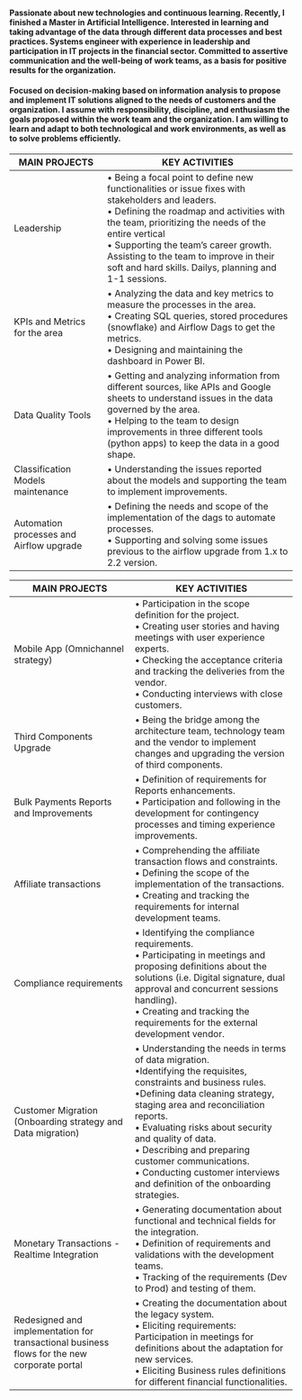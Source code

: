
#### Passionate about new technologies and continuous learning. Recently, I finished a Master in Artificial Intelligence. Interested in learning and taking advantage of the data through different data processes and best practices. Systems engineer with experience in leadership and participation in IT projects in the financial sector. Committed to assertive communication and the well-being of work teams, as a basis for positive results for the organization.

#### Focused on decision-making based on information analysis to propose and implement IT solutions aligned to the needs of customers and the organization. I assume with responsibility, discipline, and enthusiasm the goals proposed within the work team and the organization. I am willing to learn and adapt to both technological and work environments, as well as to solve problems efficiently.


| MAIN PROJECTS                            	| KEY ACTIVITIES                                                                                                                                                                                                                                                                                                                    	|
|------------------------------------------	|-----------------------------------------------------------------------------------------------------------------------------------------------------------------------------------------------------------------------------------------------------------------------------------------------------------------------------------	|
| Leadership                               	| •  Being  a focal point to define new functionalities or issue fixes with stakeholders   and leaders.     <br>•  Defining the roadmap and activities with the team,   prioritizing the needs of the entire vertical<br>•  Supporting the team’s career growth. Assisting to   the team to improve in their soft and hard skills. Dailys, planning and 1-1 sessions. 	|
| KPIs and   Metrics for the area          	| •  Analyzing   the data and key metrics to measure the processes in the area.<br>•  Creating SQL queries, stored procedures   (snowflake) and Airflow Dags to get the metrics.<br>•  Designing and maintaining the dashboard in Power   BI.                                                                                       	|
| Data   Quality Tools                     	| •  Getting   and analyzing information from different sources, like APIs and Google sheets   to understand issues in the data governed by the area.<br>•  Helping to the team to design improvements in three   different tools (python apps) to keep the data in a good shape.                                                   	|
| Classification   Models maintenance      	| •  Understanding the issues reported about the models and supporting the team to implement   improvements.                                                                                                                                                                                                                      	|
| Automation processes and Airflow upgrade 	| •  Defining   the needs and scope of the implementation of the dags to automate processes.<br>•  Supporting and solving some issues previous to the   airflow upgrade from 1.x to 2.2 version.                                                                                                                                    	|



|     MAIN   PROJECTS                                                                                    	|     KEY   ACTIVITIES                                                                                                                                                                                                                                                                                                                                                                                                        	|
|--------------------------------------------------------------------------------------------------------	|-----------------------------------------------------------------------------------------------------------------------------------------------------------------------------------------------------------------------------------------------------------------------------------------------------------------------------------------------------------------------------------------------------------------------------	|
|     Mobile   App (Omnichannel strategy)                                                                	|     • Participation in the scope   definition for the project.     <br>• Creating user stories and having   meetings with user experience experts.     <br>• Checking the acceptance criteria   and tracking the deliveries from the vendor.     <br>• Conducting interviews with close customers.                                                                                                                                        	|
|     Third   Components Upgrade                                                                         	|     • Being   the bridge among the architecture team, technology team and the vendor to   implement changes and upgrading the version of third components.                                                                                                                                                                                                                                                                   	|
|     Bulk   Payments Reports and Improvements                                                           	|     • Definition   of requirements for Reports enhancements.     <br>• Participation and following in   the development for contingency processes and timing experience improvements.                                                                                                                                                                                                                                             	|
|     Affiliate   transactions                                                                           	|     • Comprehending   the affiliate transaction flows and constraints.     <br>• Defining   the scope of the implementation of the transactions.     • Creating   and tracking the requirements for internal development teams.                                                                                                                                                                                                    	|
|     Compliance   requirements                                                                          	|     • Identifying the compliance   requirements.       <br>• Participating in meetings and   proposing definitions about the solutions          (i.e.   Digital signature, dual approval and concurrent sessions handling).     <br>• Creating and tracking the   requirements for the external development vendor.                                                                                                                    	|
|     Customer   Migration     (Onboarding   strategy and Data migration)                                	|     • Understanding the needs in terms   of data migration.     <br>•Identifying the requisites,   constraints and business   rules.     •Defining data cleaning strategy,   staging area and reconciliation reports.     <br>• Evaluating risks about security   and quality of data.     <br>• Describing and preparing customer   communications.     <br>• Conducting customer interviews   and definition of the onboarding strategies.    	|
|     Monetary   Transactions - Realtime Integration                                                     	|     • Generating   documentation about functional and technical fields for the integration.     <br>• Definition of requirements and   validations with the development teams.     <br>• Tracking of the requirements (Dev   to Prod) and testing of them.                                                                                                                                                                             	|
|     Redesigned   and implementation for transactional business flows for the new corporate   portal    	|     • Creating the documentation about   the legacy system.     <br>• Eliciting requirements:   Participation in meetings for definitions about the adaptation for new   services.     <br>• Eliciting Business rules   definitions for different financial functionalities.                                                                                                                                                           	|
